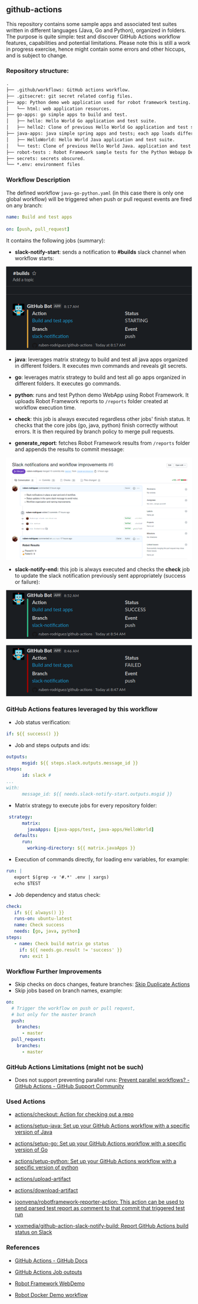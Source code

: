 ## github-actions

This repository contains some sample apps and associated test suites written in different languages (Java, Go and Python), organized in folders.
The purpose is quite simple: test and discover GitHub Actions workflow features, capabilities and potential limitations.
Please note this is still a work in progress exercise, hence might contain some errors and other hiccups, and is subject to change.

### Repository structure:

```txt
.
├── .github/workflows: GitHub actions workflow.
├── .gitsecret: git secret related config files.
├── app: Python demo web application used for robot framework testing.
│   └── html: web application resources.
├── go-apps: go simple apps to build and test.
│   ├── hello: Hello World Go application and test suite.
│   ├── hello2: Clone of previous Hello World Go application and test suite.
├── java-apps: java simple spring apps and tests; each app loads different env variables from .env file.
│   ├── HelloWorld: Hello World Java application and test suite.
│   └── test: Clone of previous Hello World Java. application and test suite.
├── robot-tests : Robot Framework sample tests for the Python Webapp Demo.
├── secrets: secrets obscured.
└── *.env: environment files
```

### Workflow Description

The defined workflow  ```java-go-python.yaml``` (in this case there is only one global workflow) will be triggered when push or pull request events are fired on any branch:

```yaml
name: Build and test apps

on: [push, pull_request]
```

It contains the following jobs (summary):

- **slack-notify-start**: sends a notification to **#builds** slack channel when workflow starts:

![](./images/slack-notification-start.png)

- **java**: leverages matrix strategy to build and test all java apps organized in different folders. It executes mvn commands and reveals git secrets.
- **go**: leverages matrix strategy to build and test all go apps organized in different folders. It executes go commands.
- **python**: runs and test Python demo WebApp using Robot Framework. It uploads Robot Framework reports to ```/reports``` folder created at workflow execution time.
- **check**: this job is always executed regardless other jobs' finish status. It checks that the core jobs (go, java, python) finish correctly without errors. It is then required by branch policy to merge pull requests.

- **generate_report**: fetches Robot Framework results from ```/reports``` folder and appends the results to commit message:

![](./images/robot-results.png)

- **slack-notify-end:** this job is always executed and checks the **check** job to update the slack notification previously sent appropriately (success or failure):

![](./images/slack-notifications-success.png)

![](./images/slack-notification-fail.png)

### GitHub Actions features leveraged by this workflow

- Job status verification: 
  
```yaml
if: ${{ success() }}
```

- Job and steps outputs and ids:

```yaml
outputs:
      msgid: ${{ steps.slack.outputs.message_id }}
steps:
      id: slack #
...
with:
      message_id: ${{ needs.slack-notify-start.outputs.msgid }}
```

- Matrix strategy to execute jobs for every repository folder:

```yaml
 strategy:
      matrix:
        javaApps: [java-apps/test, java-apps/HelloWorld]
   defaults:
      run:
        working-directory: ${{ matrix.javaApps }}
```

- Execution of commands directly, for loading env variables, for example:

```yaml
run: |
   export $(grep -v '#.*' .env | xargs)
   echo $TEST
```

- Job dependency and status check:

```yaml
check:
   if: ${{ always() }}
   runs-on: ubuntu-latest
   name: Check success
   needs: [go, java, python]
steps:
   - name: Check build matrix go status
     if: ${{ needs.go.result != 'success' }}
     run: exit 1
```

### Workflow Further Improvements

- Skip checks on docs changes, feature branches: [Skip Duplicate Actions](https://github.com/fkirc/skip-duplicate-actions)
- Skip jobs based on branch names,  example:

```yaml
on:
  # Trigger the workflow on push or pull request,
  # but only for the master branch
  push:
    branches:
      - master
  pull_request:
    branches:
      - master
```

### GitHub Actions Limitations (might not be such)

- Does not support preventing parallel runs: [Prevent parallel workflows? - GitHub Actions - GitHub Support Community](https://github.community/t/prevent-parallel-workflows/16370)

### Used Actions

- [actions/checkout: Action for checking out a repo](https://github.com/actions/checkout)

- [actions/setup-java: Set up your GitHub Actions workflow with a specific version of Java](https://github.com/actions/setup-java)

- [actions/setup-go: Set up your GitHub Actions workflow with a specific version of Go](https://github.com/actions/setup-go)

- [actions/setup-python: Set up your GitHub Actions workflow with a specific version of python](https://github.com/actions/setup-python)

- [actions/upload-artifact](https://github.com/actions/upload-artifact)

- [actions/download-artifact](https://github.com/actions/download-artifact)

- [joonvena/robotframework-reporter-action: This action can be used to send parsed test report as comment to that commit that triggered test run](https://github.com/joonvena/robotframework-reporter-action)

- [voxmedia/github-action-slack-notify-build: Report GitHub Actions build status on Slack](https://github.com/voxmedia/github-action-slack-notify-build)

### References

- [GitHub Actions - GitHub Docs](https://docs.github.com/es/free-pro-team@latest/actions)
  
- [GitHub Actions Job outputs](https://stackoverflow.com/questions/59175332/using-output-from-a-previous-job-in-a-new-one-in-a-github-action)
  
- [Robot Framework WebDemo](https://github.com/robotframework/WebDemo)
  
- [Robot Docker Demo workflow](https://github.com/laojala/robot_docker_demo)